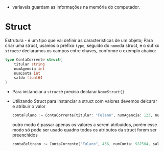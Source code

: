 * variaveis guardam as informações na memória do computador.

# Struct

Estrutura - é um tipo que vai definir as caracteristicas de um objeto;
Para criar uma struct, usamos o prefixo `type`, seguido do `nome`da struct, e o sufixo `struct`e declaramos os campos entre chaves, confomre o exemplo abaixo:

~~~go
type ContaCorrente struct{
    titular string
    numAgencia int
    numConta int
    saldo float64
}
~~~

* Para instanciar a `struct`é preciso declarar `NomeStruct{}`

* Utilizando Struct
    para instanciar a struct com valores devemos delcarar e atribuir o valor

    ~~~go
    contaFulano := ContaCorrente{titular: "Fulano", numAgencia: 123, numConta: 123456, saldo: 123,45}
    ~~~

    outro modo é passar apenas os valores a serem atribuidos, porém esse modo só pode ser usado quadno todos os atributos da struct forem ser preenchidos
     ~~~go
    contaBeltrano := ContaCorrente{"Fulano", 456, numConta: 987564, saldo: 741,25}
    ~~~

